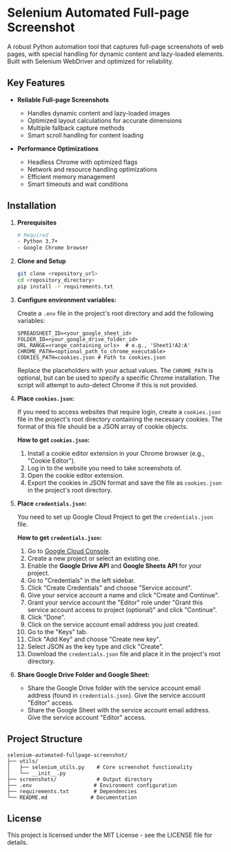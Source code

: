 # Selenium Automated Full-page Screenshot

A robust Python automation tool that captures full-page screenshots of web pages, with special handling for dynamic content and lazy-loaded elements. Built with Selenium WebDriver and optimized for reliability.

## Key Features

- **Reliable Full-page Screenshots**
  - Handles dynamic content and lazy-loaded images
  - Optimized layout calculations for accurate dimensions
  - Multiple fallback capture methods
  - Smart scroll handling for content loading

- **Performance Optimizations**
  - Headless Chrome with optimized flags
  - Network and resource handling optimizations
  - Efficient memory management
  - Smart timeouts and wait conditions

## Installation

1.  **Prerequisites**
    ```bash
    # Required
    - Python 3.7+
    - Google Chrome browser
    ```

2.  **Clone and Setup**
    ```bash
    git clone <repository_url>
    cd <repository_directory>
    pip install -r requirements.txt
    ```

3.  **Configure environment variables:**

    Create a `.env` file in the project's root directory and add the following variables:

    ```
    SPREADSHEET_ID=<your_google_sheet_id>
    FOLDER_ID=<your_google_drive_folder_id>
    URL_RANGE=<range_containing_urls>  # e.g., 'Sheet1!A2:A'
    CHROME_PATH=<optional_path_to_chrome_executable>
    COOKIES_PATH=cookies.json # Path to cookies.json
    ```

    Replace the placeholders with your actual values.  The `CHROME_PATH` is optional, but can be used to specify a specific Chrome installation.  The script will attempt to auto-detect Chrome if this is not provided.

4.  **Place `cookies.json`:**

    If you need to access websites that require login, create a `cookies.json` file in the project's root directory containing the necessary cookies.  The format of this file should be a JSON array of cookie objects.

    **How to get `cookies.json`:**

    1.  Install a cookie editor extension in your Chrome browser (e.g., "Cookie Editor").
    2.  Log in to the website you need to take screenshots of.
    3.  Open the cookie editor extension.
    4.  Export the cookies in JSON format and save the file as `cookies.json` in the project's root directory.

5.  **Place `credentials.json`:**

    You need to set up Google Cloud Project to get the `credentials.json` file.

    **How to get `credentials.json`:**

    1.  Go to [Google Cloud Console](https://console.cloud.google.com/).
    2.  Create a new project or select an existing one.
    3.  Enable the **Google Drive API** and **Google Sheets API** for your project.
    4.  Go to "Credentials" in the left sidebar.
    5.  Click "Create Credentials" and choose "Service account".
    6.  Give your service account a name and click "Create and Continue".
    7.  Grant your service account the "Editor" role under "Grant this service account access to project (optional)" and click "Continue".
    8.  Click "Done".
    9.  Click on the service account email address you just created.
    10. Go to the "Keys" tab.
    11. Click "Add Key" and choose "Create new key".
    12. Select JSON as the key type and click "Create".
    13. Download the `credentials.json` file and place it in the project's root directory.

6.  **Share Google Drive Folder and Google Sheet:**
    *   Share the Google Drive folder with the service account email address (found in `credentials.json`). Give the service account "Editor" access.
    *   Share the Google Sheet with the service account email address. Give the service account "Editor" access.

## Project Structure

```
selenium-automated-fullpage-screenshot/
├── utils/
│   ├── selenium_utils.py    # Core screenshot functionality
│   └── __init__.py
├── screenshots/             # Output directory
├── .env                    # Environment configuration
├── requirements.txt        # Dependencies
└── README.md              # Documentation
```

## License

This project is licensed under the MIT License - see the LICENSE file for details.